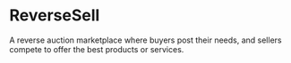 # ReverseSell
A reverse auction marketplace where buyers post their needs, and sellers compete to offer the best products or services.
